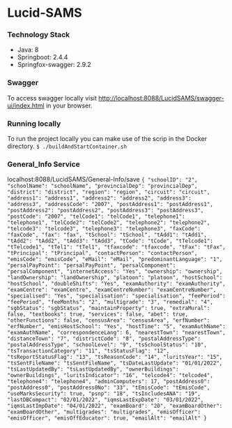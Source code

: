 # Lucid-SAMS

### Technology Stack

 - Java: 8
 - Springboot: 2.4.4
 - Springfox-swagger: 2.9.2

### Swagger
To access swagger locally visit [http://localhost:8088/LucidSAMS/swagger-ui/index.html](http://localhost:8088/LucidSAMS/swagger-ui/index.html) in your browser.

### Running locally
To run the project locally you can make use of the scrip in the Docker directory.
`$ ./buildAndStartContainer.sh`

### General_Info Service
localhost:8088/LucidSAMS/General-Info/save
`{
	"schoolID": "2",
	"schoolName": "schoolName",
	"provincialDep": "provincialDep",
	"district": "district",
	"region": "region",
	"circuit": "circuit",
	"address1": "address1",
	"address2": "address2",
	"address3": "address3",
	"addressCode": "2007",
	"postAddress1": "postAddress1",
	"postAddress2": "postAddress2",
	"postAddress3": "postAddress3",
	"postCode": "2007",
	"telCode1": "telCode1",
	"telephone1": "telephone1",
	"telCode2": "telCode2",
	"telephone2": "telephone2",
	"telcode3": "telcode3",
	"telephone3": "telephone3",
	"faxCode": "faxCode",
	"fax": "fax",
	"tSchool": "tSchool",
	"tAdd1": "tAdd1",
	"tAdd2": "tAdd2",
	"tAdd3": "tAdd3",
	"tCode": "tCode",
	"tTelcode1": "tTelcode1",
	"tTel1": "tTel1",
	"tfaxcode": "tfaxcode",
	"tFax": "tFax",
	"tPrincipal": "tPrincipal",
	"contactPerson": "contactPerson",
	"emisCode": "emisCode",
	"eMail": "eMail",
	"predominantLanguage": "1",
	"persalPayPoint": "persalPayPoint",
	"persalComponent": "persalComponent",
	"internetAccess": "Yes",
	"ownership": "ownership",
	"landOwnership": "landOwnership",
	"platoon": "platoon",
	"hostSchool": "hostSchool",
	"doubleShifts": "Yes",
	"examAuthority": "examAuthority",
	"examCentre": "examCentre",
	"examCentreNumber": "examCentreNumber",
	"specialised": "Yes",
	"specialisation": "specialisation",
	"feePeriod": "feePeriod",
	"feeMonths": "2",
	"multigrade": "3",
	"remedial": "4",
	"sgbStatus": "sgbStatus",
	"maintainProperty": true,
	"extraMural": false,
	"textbooks": true,
	"services": false,
	"abet": true,
	"otherFunctions": false,
	"censusArea": "censusArea",
	"erfNumber": "erfNumber",
	"emisHostSchool": "Yes",
	"hostTime": "5",
	"examAuthName": "examAuthName",
	"correspondenceLang": 6,
	"nearestTown": "nearestTown",
	"distanceTown": "7",
	"districtCode": "8",
	"postalAddressType": "postalAddressType",
	"schoolLevel": "9",
	"tsSchoolStatus": "10",
	"tsTransactionCategory": "11",
	"tsStatusFlag": "12",
	"tsReportStatusFlag": "13",
	"tsReasonCode": "14",
	"luritsYear": "15",
	"tsSentFileName": "tsSentFileName",
	"tsDateLastUpdate": "01/01/2022",
	"tsLastUpdatedBy": "tsLastUpdatedBy",
	"ownerBuildings": "ownerBuildings",
	"luritsIndicator": "16",
	"telcode4": "telcode4",
	"telephone4": "telephone4",
	"adminComputers": 17,
	"postAddress0": "postAddress0",
	"postAddress0No": "33",
	"tEmisCode": "tEmisCode",
	"useMarksSecurity": true,
	"psnp": "18",
	"tsIncludesANA": "19",
	"lastDBCompact": "02/01/2022",
	"iqmsLastExpDate": "03/01/2022",
	"iqmsLastImpDate": "04/01/2022",
	"examBoard": "20",
	"examBoardOther": "examBoardOther",
	"multigrades": "multigrades",
	"emisOfficer": "emisOfficer",
	"emisOffEducator": true,
	"emailAlt": "emailAlt"
}`
